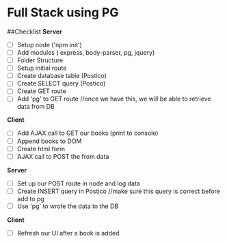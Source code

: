 # Full Stack using PG

##Checklist
**Server**
- [ ] Setup node ('npm init')
- [ ] Add modules ( express, body-parser, pg, jquery)
- [ ] Folder Structure
- [ ] Setup initial route
- [ ] Create database table (Postico)
- [ ] Create SELECT query (Postico)
- [ ] Create GET route
- [ ] Add 'pg' to GET route    //once we have this, we will be able to retrieve data from DB

**Client**
- [ ] Add AJAX call to GET our books (print to console)
- [ ] Append books to DOM
- [ ] Create html form
- [ ] AJAX call to POST the from data

**Server**
- [ ] Set up our POST route in node and log data
- [ ] Create INSERT query in Postico   //make sure this query is correct before add to pg
- [ ] Use 'pg' to wrote the data to the DB

**Client**
- [ ] Refresh our UI after a book is added
